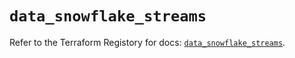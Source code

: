 # `data_snowflake_streams`

Refer to the Terraform Registory for docs: [`data_snowflake_streams`](https://www.terraform.io/docs/providers/snowflake/d/streams).
